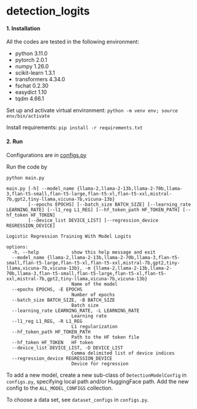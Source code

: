 # detection_logits

#### 1. Installation
All the codes are tested in the following environment:
* python 3.11.0
* pytorch 2.0.1
* numpy 1.26.0
* scikit-learn 1.3.1
* transformers 4.34.0
* fschat 0.2.30
* easydict 1.10
* tqdm 4.66.1

Set up and activate virtual environment: `python -m venv env; source env/bin/activate`

Install requirements: `pip install -r requirements.txt`

#### 2. Run

Configurations are in [configs.py](https://github.com/WhoTHU/detection_logits/blob/36bb1dc74ef91a714f4a9057a69b9387c1697e78/configs.py)

Run the code by
```
python main.py

main.py [-h] --model_name {llama-2,llama-2-13b,llama-2-70b,llama-3,flan-t5-small,flan-t5-large,flan-t5-xl,flan-t5-xxl,mistral-7b,gpt2,tiny-llama,vicuna-7b,vicuna-13b}
        [--epochs EPOCHS] [--batch_size BATCH_SIZE] [--learning_rate LEARNING_RATE] [--l1_reg L1_REG] [--hf_token_path HF_TOKEN_PATH] [--hf_token HF_TOKEN]
        [--device_list DEVICE_LIST] [--regression_device REGRESSION_DEVICE]

Logistic Regression Training With Model Logits

options:
  -h, --help            show this help message and exit
  --model_name {llama-2,llama-2-13b,llama-2-70b,llama-3,flan-t5-small,flan-t5-large,flan-t5-xl,flan-t5-xxl,mistral-7b,gpt2,tiny-llama,vicuna-7b,vicuna-13b}, -m {llama-2,llama-2-13b,llama-2-70b,llama-3,flan-t5-small,flan-t5-large,flan-t5-xl,flan-t5-xxl,mistral-7b,gpt2,tiny-llama,vicuna-7b,vicuna-13b}
                        Name of the model
  --epochs EPOCHS, -E EPOCHS
                        Number of epochs
  --batch_size BATCH_SIZE, -B BATCH_SIZE
                        Batch size
  --learning_rate LEARNING_RATE, -L LEARNING_RATE
                        Learning rate
  --l1_reg L1_REG, -R L1_REG
                        L1 regularization
  --hf_token_path HF_TOKEN_PATH
                        Path to the HF token file
  --hf_token HF_TOKEN   HF token
  --device_list DEVICE_LIST, -D DEVICE_LIST
                        Comma delimited list of device indices
  --regression_device REGRESSION_DEVICE
                        Device for regression
```

To add a new model, create a new sub-class of `DetectionModelConfig` in `configs.py`, specifying local path and/or HuggingFace path. Add the new config to the `ALL_MODEL_CONFIGS` collection.

To choose a data set, see `dataset_configs` in `configs.py`.